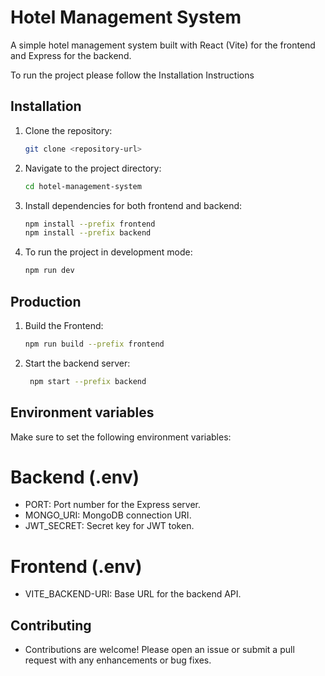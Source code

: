 # Hotel Management System

A simple hotel management system built with React (Vite) for the frontend and Express for the backend.

To run the project please follow the Installation Instructions

## Installation

1. Clone the repository:

   ```bash
   git clone <repository-url>

2. Navigate to the project directory:
    ```bash
    cd hotel-management-system

4. Install dependencies for both frontend and backend:
    ```bash
    npm install --prefix frontend
    npm install --prefix backend

6. To run the project in development mode:
    ```bash
    npm run dev

## Production

1. Build the Frontend:
   ```bash
   npm run build --prefix frontend

2. Start the backend server:
   ```bash
    npm start --prefix backend

## Environment variables

Make sure to set the following environment variables:

# Backend (.env)

- PORT: Port number for the Express server.
- MONGO_URI: MongoDB connection URI.
- JWT_SECRET: Secret key for JWT token.
# Frontend (.env)

- VITE_BACKEND-URI: Base URL for the backend API.

## Contributing

- Contributions are welcome! Please open an issue or submit a pull request with any enhancements or bug fixes.

